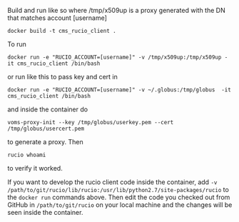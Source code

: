 Build and run like so where /tmp/x509up is a proxy generated with the DN that matches account [username]

```docker build -t cms_rucio_client .```

To run

```docker run -e "RUCIO_ACCOUNT=[username]" -v /tmp/x509up:/tmp/x509up -it cms_rucio_client /bin/bash```

or run like this to pass key and cert in

```docker run -e "RUCIO_ACCOUNT=[username]" -v ~/.globus:/tmp/globus  -it cms_rucio_client /bin/bash```

and inside the container do

```voms-proxy-init --key /tmp/globus/userkey.pem --cert /tmp/globus/usercert.pem```

to generate a proxy. Then

```rucio whoami```

to verify it worked.

If you want to develop the rucio client code inside the container, add ```-v /path/to/git/rucio/lib/rucio:/usr/lib/python2.7/site-packages/rucio```
to the ```docker run``` commands above. Then edit the code you checked out from GitHub in ```/path/to/git/rucio```
on your local machine and the changes will be seen inside the container.
